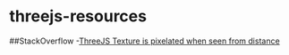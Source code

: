 # threejs-resources

##StackOverflow
-[ThreeJS Texture is pixelated when seen from distance](http://stackoverflow.com/questions/19387747/threejs-texture-is-pixelated-when-seen-from-distance)
